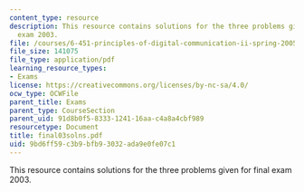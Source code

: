 ```yaml
---
content_type: resource
description: This resource contains solutions for the three problems given for final
  exam 2003.
file: /courses/6-451-principles-of-digital-communication-ii-spring-2005/9bd6ff59c3b9bfb93032ada9e0fe07c1_final03solns.pdf
file_size: 141075
file_type: application/pdf
learning_resource_types:
- Exams
license: https://creativecommons.org/licenses/by-nc-sa/4.0/
ocw_type: OCWFile
parent_title: Exams
parent_type: CourseSection
parent_uid: 91d8b0f5-8333-1241-16aa-c4a8a4cbf989
resourcetype: Document
title: final03solns.pdf
uid: 9bd6ff59-c3b9-bfb9-3032-ada9e0fe07c1
---
```

This resource contains solutions for the three problems given for final exam 2003.